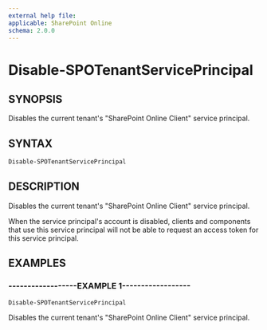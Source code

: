 ```yaml
---
external help file:
applicable: SharePoint Online
schema: 2.0.0
---
```


# Disable-SPOTenantServicePrincipal

## SYNOPSIS

Disables the current tenant's "SharePoint Online Client" service principal.

## SYNTAX

```powershell
Disable-SPOTenantServicePrincipal
```

## DESCRIPTION
Disables the current tenant's "SharePoint Online Client" service principal.

When the service principal's account is disabled, clients and components that use this service principal
will not be able to request an access token for this service principal.

## EXAMPLES

### ------------------EXAMPLE 1------------------
```powershell
Disable-SPOTenantServicePrincipal
```

Disables the current tenant's "SharePoint Online Client" service principal.
